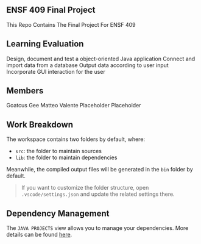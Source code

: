 ## ENSF 409 Final Project

This Repo Contains The Final Project For ENSF 409

## Learning Evaluation

Design, document and test a object-oriented Java application
Connect and import data from a database
Output data according to user input
Incorporate GUI interaction for the user

## Members

Goatcus Gee
Matteo Valente
Placeholder
Placeholder

## Work Breakdown

The workspace contains two folders by default, where:

- `src`: the folder to maintain sources
- `lib`: the folder to maintain dependencies

Meanwhile, the compiled output files will be generated in the `bin` folder by default.

> If you want to customize the folder structure, open `.vscode/settings.json` and update the related settings there.

## Dependency Management

The `JAVA PROJECTS` view allows you to manage your dependencies. More details can be found [here](https://github.com/microsoft/vscode-java-dependency#manage-dependencies).
